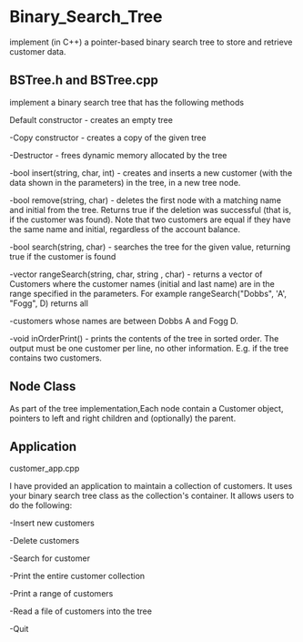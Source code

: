 # Binary_Search_Tree
 implement (in C++) a pointer-based binary search tree to store and retrieve customer data.
 
 BSTree.h and BSTree.cpp  
 ---
implement a binary search tree that has the following methods
 
Default constructor - creates an empty tree

-Copy constructor - creates a copy of the given tree

-Destructor - frees dynamic memory allocated by the tree

-bool insert(string, char, int) - creates and inserts a new customer (with the data shown in the parameters) in the tree, in a new tree node.

-bool remove(string, char) - deletes the first node with a matching name and initial from the tree. Returns true if the deletion was successful (that is, if the customer was found). Note that two customers are equal if they have the same name and initial, regardless of the account balance.

-bool search(string, char) - searches the tree for the given value, returning true if the customer is found

-vector<Customer> rangeSearch(string, char, string , char) - returns a vector of Customers where the customer names (initial and last name) are in the range specified in the parameters. For example rangeSearch("Dobbs", 'A', "Fogg", D) returns all 

-customers whose names are between Dobbs A and Fogg D.

-void inOrderPrint() - prints the contents of the tree in sorted order. The output must be one customer per line, no other information. E.g. if the tree contains two customers.
 
Node Class
---
As part of the tree implementation,Each node contain a Customer object, pointers to left and right children and (optionally) the parent.

Application
---
customer_app.cpp

I have provided an application to maintain a collection of customers. It uses your binary search tree class as the collection's container. It allows users to do the following:

-Insert new customers

-Delete customers

-Search for customer

-Print the entire customer collection

-Print a range of customers

-Read a file of customers into the tree

-Quit



